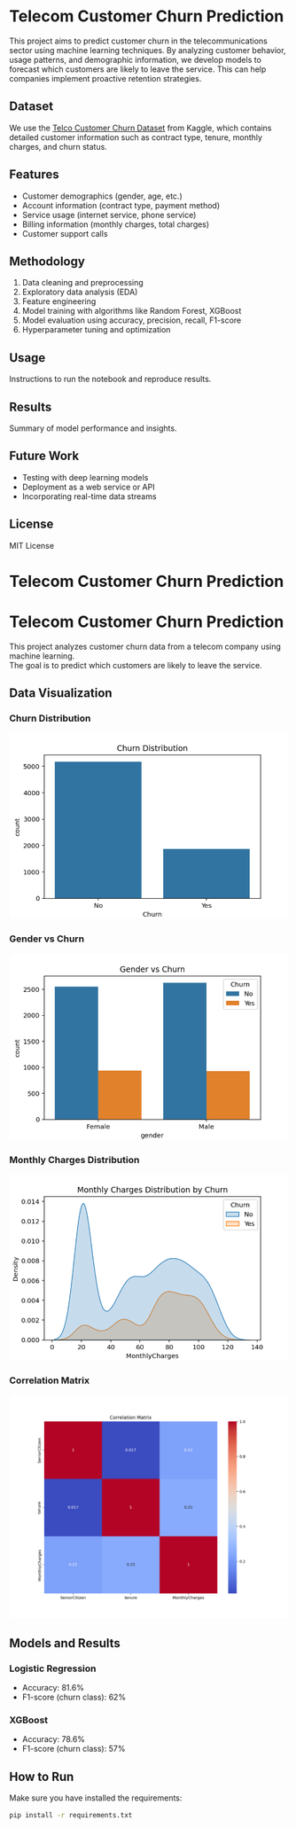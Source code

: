 # Telecom Customer Churn Prediction

This project aims to predict customer churn in the telecommunications sector using machine learning techniques. By analyzing customer behavior, usage patterns, and demographic information, we develop models to forecast which customers are likely to leave the service. This can help companies implement proactive retention strategies.

## Dataset

We use the [Telco Customer Churn Dataset](https://www.kaggle.com/blastchar/telco-customer-churn) from Kaggle, which contains detailed customer information such as contract type, tenure, monthly charges, and churn status.

## Features

- Customer demographics (gender, age, etc.)
- Account information (contract type, payment method)
- Service usage (internet service, phone service)
- Billing information (monthly charges, total charges)
- Customer support calls

## Methodology

1. Data cleaning and preprocessing  
2. Exploratory data analysis (EDA)  
3. Feature engineering  
4. Model training with algorithms like Random Forest, XGBoost  
5. Model evaluation using accuracy, precision, recall, F1-score  
6. Hyperparameter tuning and optimization  

## Usage

Instructions to run the notebook and reproduce results.

## Results

Summary of model performance and insights.

## Future Work

- Testing with deep learning models  
- Deployment as a web service or API  
- Incorporating real-time data streams  

## License

MIT License
# Telecom Customer Churn Prediction
# Telecom Customer Churn Prediction

This project analyzes customer churn data from a telecom company using machine learning.  
The goal is to predict which customers are likely to leave the service.

## Data Visualization

### Churn Distribution  
![Churn Distribution](images/churn_distribution.png)

### Gender vs Churn  
![Gender vs Churn](images/gender_churn.png)

### Monthly Charges Distribution  
![Monthly Charges KDE Plot](images/monthly_charges_kde.png)

### Correlation Matrix  
![Correlation Matrix](images/correlation_heatmap.png)

## Models and Results

### Logistic Regression

- Accuracy: 81.6%  
- F1-score (churn class): 62%

### XGBoost

- Accuracy: 78.6%  
- F1-score (churn class): 57%

## How to Run

Make sure you have installed the requirements:

```bash
pip install -r requirements.txt

